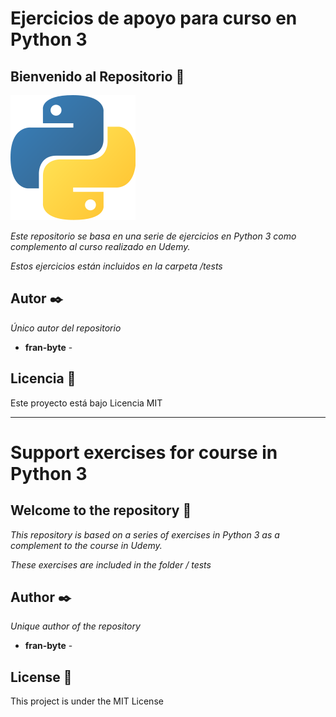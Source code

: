# Ejercicios de apoyo para curso en Python 3
## Bienvenido al Repositorio 🚀
![](mdArchives/p.png)

_Este repositorio se basa en una serie de ejercicios en Python 3
como complemento al curso realizado en Udemy._

_Estos ejercicios están incluidos en la carpeta  /tests_

## Autor ✒️

_Único autor del repositorio_

* **fran-byte** -

## Licencia 📄

Este proyecto está bajo Licencia MIT

---

# Support exercises for course in Python 3
## Welcome to the repository 🚀

_This repository is based on a series of exercises in Python 3
 as a complement to the course in Udemy._

_These exercises are included in the folder / tests_

## Author ✒️

_Unique author of the repository_

* **fran-byte** -

## License 📄

This project is under the MIT License




